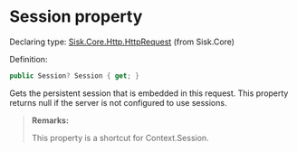 <!--

Copyrights 2023 Sisk Framework - CypherPotato
Published under MIT license

!!! DO NOT EDIT THIS FILE !!!
This file was generated by a tool in the Sisk package. To edit the information in this documentation,
edit the XML documentation present in the Sisk source code.

-->


# Session property

Declaring type: [Sisk.Core.Http.HttpRequest](/read?q=/contents/spec/Sisk.Core.Http.HttpRequest.md) (from Sisk.Core)


Definition:

```cs
public Session? Session { get; }
```

Gets the persistent session that is embedded in this request. This property returns null if the server is not configured to use sessions.

> **Remarks:**
>
> This property is a shortcut for Context.Session.
